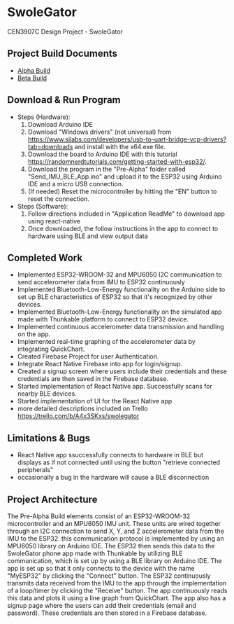 # SwoleGator
CEN3907C Design Project - SwoleGator 

## Project Build Documents
* [Alpha Build](./alpha_README.md)
* [Beta Build](./beta_README.md)

## Download & Run Program

- Steps (Hardware):
  1. Download Arduino IDE
  2. Download "Windows drivers" (not universal) from https://www.silabs.com/developers/usb-to-uart-bridge-vcp-drivers?tab=downloads and install with the x64.exe file.
  3. Download the board to Arduino IDE with this tutorial https://randomnerdtutorials.com/getting-started-with-esp32/.
  4. Download the program in the "Pre-Alpha" folder called "Send_IMU_BLE_App.ino" and upload it to the ESP32 using Arduino IDE and a micro USB connection.
  5. (If needed) Reset the microcontroller by hitting the "EN" button to reset the connection.
- Steps (Software):
  1. Follow directions included in "Application ReadMe" to download app using react-native
  2. Once downloaded, the follow instructions in the app to connect to hardware using BLE and view output data

## Completed Work
- Implemented ESP32-WROOM-32 and MPU6050 I2C communication to send accelerometer data from IMU to ESP32 continuously
- Implemented Bluetooth-Low-Energy functionality on the Arduino side to set up BLE characteristics of ESP32 so that it's recognized by other devices.
- Implemented Bluetooth-Low-Energy functionality on the simulated app made with Thunkable platform to connect to ESP32 device.
- Implemented continuous accelerometer data transmission and handling on the app.
- Implemented real-time graphing of the accelerometer data by integrating QuickChart.
- Created Firebase Project for user Authentication.
- Integrate React Native Firebase into app for login/signup.
- Created a signup screen where users include their credentials and these credentials are then saved in the Firebase database.
- Started implementation of React Native app. Successfully scans for nearby BLE devices.
- Started implementation of UI for the React Native app
- more detailed descriptions included on Trello https://trello.com/b/A4x3SKxs/swolegator

## Limitations & Bugs
- React Native app ssuccessfully connects to hardware in BLE but displays as if not connected until using the button "retrieve connected peripherals"
- occasionally a bug in the hardware will cause a BLE disconnection

## Project Architecture
The Pre-Alpha Build elements consist of an ESP32-WROOM-32 microcontroller and an MPU6050 IMU unit. These units are wired together through an I2C connection to send X, Y, and Z accelerometer data from the IMU to the ESP32. this communication protocol is implemented by using an MPU6050 library on Arduino IDE. The ESP32 then sends this data to the SwoleGator phone app made with Thunkable by utilizing BLE communication, which is set up by using a BLE library on Arduino IDE. The app is set up so that it only connects to the device with the name "MyESP32" by clicking the "Connect" button. The ESP32 continuously transmits data received from the IMU to the app through the implementation of a loop/timer by clicking the "Receive" button. The app continuously reads this data and plots it using a line graph from QuickChart. The app also has a signup page where the users can add their credentials (email and password). These credentials are then stored in a Firebase database. 


